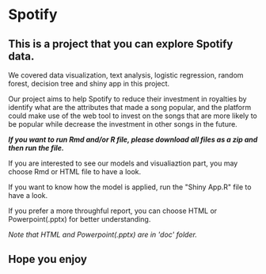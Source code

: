 # Spotify

## This is a project that you can explore Spotify data. 

We covered data visualization, text analysis, logistic regression, random forest, decision tree and shiny app in this project.

Our project aims to help Spotify to reduce their investment in royalties by identify what are the attributes that made a song popular, and the platform could make use of the web tool to invest on the songs that are more likely to be popular while decrease the investment in other songs in the future.

**_If you want to run Rmd and/or R file, please download all files as a zip and then run the file._**

If you are interested to see our models and visualiaztion part, you may choose Rmd or HTML file to have a look. 

If you want to know how the model is applied, run the "Shiny App.R" file to have a look. 

If you prefer a more throughful report, you can choose HTML or Powerpoint(.pptx) for better understanding.

_Note that HTML and Powerpoint(.pptx) are in 'doc' folder._

## Hope you enjoy
